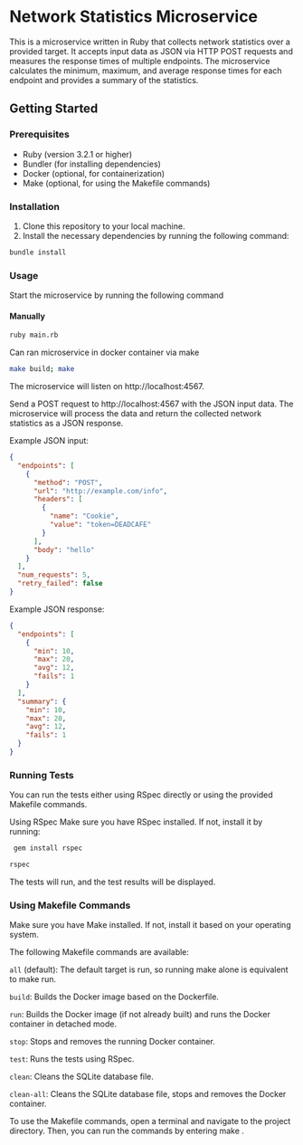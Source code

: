 # Network Statistics Microservice

This is a microservice written in Ruby that collects network statistics over a provided target. It accepts input data as JSON via HTTP POST requests and measures the response times of multiple endpoints. The microservice calculates the minimum, maximum, and average response times for each endpoint and provides a summary of the statistics.

## Getting Started

### Prerequisites

- Ruby (version 3.2.1 or higher)
- Bundler (for installing dependencies)
- Docker (optional, for containerization)
- Make (optional, for using the Makefile commands)


### Installation 

1. Clone this repository to your local machine.
2. Install the necessary dependencies by running the following command:

```bash
bundle install
```

### Usage
Start the microservice by running the following command

#### Manually
```bash
ruby main.rb
```

Can ran microservice in docker container via make
```bash
make build; make
```


The microservice will listen on http://localhost:4567.

Send a POST request to http://localhost:4567 with the JSON input data. The microservice will process the data and return the collected network statistics as a JSON response.

Example JSON input:

```json
{
  "endpoints": [
    {
      "method": "POST",
      "url": "http://example.com/info",
      "headers": [
        {
          "name": "Cookie",
          "value": "token=DEADCAFE"
        }
      ],
      "body": "hello"
    }
  ],
  "num_requests": 5,
  "retry_failed": false
}
```

Example JSON response:

```json
{
  "endpoints": [
    {
      "min": 10,
      "max": 20,
      "avg": 12,
      "fails": 1
    }
  ],
  "summary": {
    "min": 10,
    "max": 20,
    "avg": 12,
    "fails": 1
  }
}
```
### Running Tests
You can run the tests either using RSpec directly or using the provided Makefile commands.

Using RSpec
Make sure you have RSpec installed. If not, install it by running:

```bash
 gem install rspec
```

```bash
rspec
```
The tests will run, and the test results will be displayed.

### Using Makefile Commands
Make sure you have Make installed. If not, install it based on your operating system.

The following Makefile commands are available:

`all` (default): The default target is run, so running make alone is equivalent to make run.

`build`: Builds the Docker image based on the Dockerfile.

`run`: Builds the Docker image (if not already built) and runs the Docker container in detached mode.

`stop`: Stops and removes the running Docker container.

`test`: Runs the tests using RSpec.

`clean`: Cleans the SQLite database file.

`clean-all`: Cleans the SQLite database file, stops and removes the Docker container.

To use the Makefile commands, open a terminal and navigate to the project directory. Then, you can run the commands by entering make <command>.

